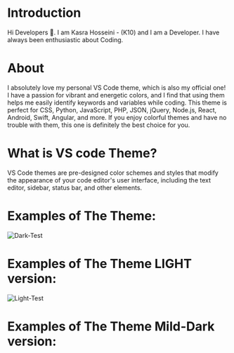 # Introduction

Hi Developers 👋. I am Kasra Hosseini - (K10) and I am a Developer. I have always been enthusiastic about Coding.

# About

I absolutely love my personal VS Code theme, which is also my official one! I have a passion for vibrant and energetic colors, and I find that using them helps me easily identify keywords and variables while coding. This theme is perfect for CSS, Python, JavaScript, PHP, JSON, jQuery, Node.js, React, Android, Swift, Angular, and more. If you enjoy colorful themes and have no trouble with them, this one is definitely the best choice for you.

# What is VS code Theme?

VS Code themes are pre-designed color schemes and styles that modify the appearance of your code editor's user interface, including the text editor, sidebar, status bar, and other elements.

# Examples of The Theme:

![Dark-Test](https://github.com/KASRA10/Visual-Studio-Theme/assets/76257704/104d333d-11e1-4efa-840d-57953928eb93)

# Examples of The Theme LIGHT version:

![Light-Test](https://github.com/KASRA10/Visual-Studio-Theme/assets/76257704/96e2fbf5-2a20-4476-9dd1-ed586395e398)

# Examples of The Theme Mild-Dark version: